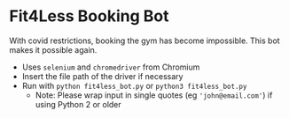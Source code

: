 # Fit4Less Booking Bot

With covid restrictions, booking the gym has become impossible. This bot makes it possible again.

- Uses `selenium` and `chromedriver` from Chromium
- Insert the file path of the driver if necessary
- Run with `python fit4less_bot.py` or `python3 fit4less_bot.py`
    - Note: Please wrap input in single quotes (eg `'john@email.com'`) if using Python 2 or older

